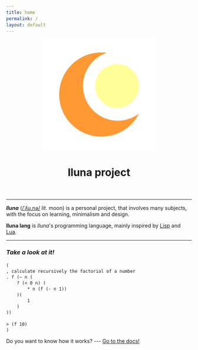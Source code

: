 ```yaml
---
title: home
permalink: /
layout: default
---
```


<header>
	<img src="assets/logo.svg" alt="" />
	<h1>lluna project</h1>
</header>

---

**_lluna_** ([/ˈʎu.nə/](https://en.wiktionary.org/wiki/lluna) _lit._ moon) is a personal project, that involves many subjects, with the focus on learning, minimalism and design.

**lluna lang** is _lluna_'s programming language, mainly inspired by [Lisp](<https://en.wikipedia.org/wiki/Lisp_(programming_language)>) and [Lua](<https://en.wikipedia.org/wiki/Lua_(programming_language)>).

---

### _Take a look at it!_

```
(
, calculate recursively the factorial of a number
. f (~ n (
	? (< 0 n) (
		* n (f (- n 1))
	)(
		1
	)
))

> (f 10)
)
```

Do you want to know how it works? --- [Go to the docs!](/docs)

